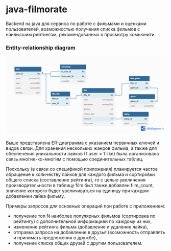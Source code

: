 # java-filmorate
Backend на java для сервиса по работе с фильмами и оценками пользователей, возможностью получения списка фильмов с наивысшим рейтингом, рекомендованных к просмотру комьюнити.

### Entity-relationship diagram ###
![ER-diagram for filmorate](FimorateDB.png)

Выше представлена ER-диаграмма с указанием первичных ключей и видов связи.
Для хранения нескольких жанров фильма, а также для обеспечения уникальности лайков (1 user = 1 like) была организована связь многие-ко-многим с помощью соединительных таблиц.

Поскольку (в связи со спецификой приложения) планируется частое обращение к количеству лайков для каждого фильма и сортировки общего списка (составление рейтинга), то с целью увеличения производительности в таблицу film был также добавлен film_count, значение которого будет увеличиваться на единицу при каждом добавлении лайка фильму.

Примеры запросов для основных операций при работе с приложением: 
- получение топ N наиболее популярных фильмов (сортировка по рейтингу) с дополнительной информацией по каждому из них,
- изменение рейтинга фильма (добавление и удаление лайка), 
- отправка запроса на добавление в друзья (возможность отправлять и принимать предложения о дружбе), 
- получение списка общих друзей с другим пользователем.
